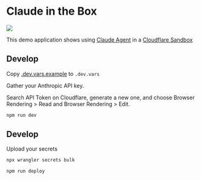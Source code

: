 # Claude in the Box

[<img src="https://img.youtube.com/vi/jEuIgwYx8dQ/0.jpg">](https://youtu.be/jEuIgwYx8dQ "Claude in the Box: Use Anthropic Agent SDK in a Cloudflare Sandbox")

This demo application shows using [Claude Agent](https://docs.claude.com/en/api/agent-sdk/overview) in a [Cloudflare Sandbox](https://sandbox.cloudflare.com)

## Develop

Copy [.dev.vars.example](./.dev.vars.example) to `.dev.vars`

Gather your Anthropic API key.

Search API Token on Cloudflare, generate a new one, and choose Browser Rendering > Read and Browser Rendering > Edit.

```bash
npm run dev
```

## Develop

Upload your secrets

```bash
npx wrangler secrets bulk
```

```bash
npm run deploy
```
